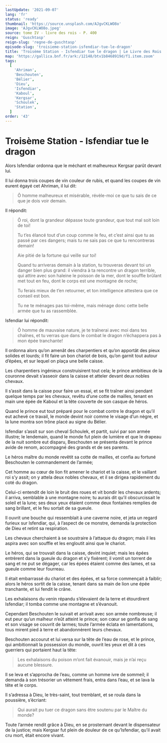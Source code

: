 ```yaml
---
lastUpdate: '2021-09-07'
lang: 'fr'
status: 'ready'
thumbnail: 'https://source.unsplash.com/AJgvCKLWO8o'
image: 'AJgvCKLWO8o.jpeg'
source: tome IV - livre des rois - P. 400
reign: 'Guschtasp'
reign-slug: 'regne-de-guschtasp'
episode-slug: 'troisieme-station-isfendiar-tue-le-dragon'
title: 'Troisème Station - Isfendiar tue le dragon | Le Livre des Rois | Shâhnâmeh'
map: 'https://gallica.bnf.fr/ark:/12148/btv1b8468919d/f1.item.zoom'
tags:
  [
    'Ahriman',
    'Beschouten',
    'Bélier',
    'Dieu',
    'Isfendiar',
    'Kaboul',
    'Kergsar',
    'Schoulek',
    'Station',
  ]
order: '43'
---
```


<!-- LTeX: language=fr -->

# Troisème Station - Isfendiar tue le dragon

Alors Isfendiar ordonna que le méchant et malheureux Kergsar parût devant lui.

Il lui donna trois coupes de vin couleur de rubis, et quand les coupes de vin eurent égayé cet Ahriman, il lui dit:

> Ô homme malheureux et misérable, révèle-moi ce que tu sais de ce que je dois voir demain.

Il répondit:

> Ô roi, dont la grandeur dépasse toute grandeur, que tout mal soit loin de toi!
>
> Tu t’es élancé tout d’un coup comme le feu, et c’est ainsi que tu as passé par ces dangers; mais tu ne sais pas ce que tu rencontreras demain!
>
> Aie pitié de la fortune qui veille sur toi!
>
> Quand tu arriveras demain à la station, tu trouveras devant toi un danger bien plus grand: il viendra à ta rencontre un dragon terrible, qui attire avec son haleine le poisson de la mer, dont le souffle brûlant met tout en feu, dont le corps est une montagne de roche;
>
> Tu ferais mieux de t’en retourner, et ton intelligence attestera que ce conseil est bon.
>
> Tu ne te ménages pas toi-même, mais ménage donc cette belle armée que tu as rassemblée.

Isfendiar lui répondit:

> Ô homme de mauvaise nature, je te traînerai avec moi dans tes chaînes, et tu verras que dans le combat le dragon n’échappera pas à mon épée tranchante!

Il ordonna alors qu’on amenât des charpentiers et qu’on apportât des pieux solides et lourds; il fit faire un bon chariot de bois, qu’on garnit tout autour d’épées, et sur lequel on plaça une belle caisse.

Les charpentiers ingénieux construisirent tout cela; le prince ambitieux de la couronne devait s’asseoir dans la caisse et atteler devant deux nobles chevaux.

Il s’assit dans la caisse pour faire un essai, et se fit traîner ainsi pendant quelque temps par les chevaux, revêtu d’une cotte de mailles, tenant en main une épée de Kaboul et la tête couverte de son casque de héros.

Quand le prince eut tout préparé pour le combat contre le dragon et qu’il eut achevé ce travail, le monde devint noir comme le visage d’un nègre, et la lune montra son trône placé au signe du Bélier.

Isfendiar s’assit sur son cheval Schoulek, et partit, suivi par son armée illustre; le lendemain, quand le monde fut plein de lumière et que le drapeau de la nuit sombre eut disparu, Beschouten se présenta devant le prince avide de renom, accompagné des grands et de ses parents.

Le héros maître du monde revêtit sa cotte de mailles, et confia au fortuné Beschouten le commandement de l’armée;

Cet homme au cœur de lion fit amener le chariot et la caisse, et le vaillant roi s’y assit; on y attela deux nobles chevaux, et il se dirigea rapidement du coté du dragon.

Celui-ci entendit de loin le bruit des roues et vit bondir les chevaux ardents; il arriva, semblable à une montagne noire; tu aurais dit qu’il obscurcissait le soleil et la lune; ses deux yeux étaient comme deux fontaines remplies de sang brillant, et le feu sortait de sa gueule.

Il ouvrit une bouche qui ressemblait à une caverne noire, et jeta un regard furieux sur Isfendiar, qui, à l’aspect de ce monstre, demanda la protection de Dieu et retint sa respiration.

Les chevaux cherchaient à se soustraire à l’attaque du dragon; mais il les aspira avec son souffle et les engloutit ainsi que le chariot.

Le héros, qui se trouvait dans la caisse, devint inquiet; mais les épées entrèrent dans la gueule du dragon et s’y fixèrent; il vomit un torrent de sang et ne put se dégager, car les épées étaient comme des lames, et sa gueule comme leur fourreau.

Il était embarrassé du chariot et des épées, et sa force commençait à faiblir; alors le héros sortit de la caisse, tenant dans sa main de lion une épée tranchante, et lui fendit le crâne.

Les exhalaisons du venin répandu s’élevaient de la terre et étourdirent Isfendiar; il tomba comme une montagne et s’évanouit.

Cependant Beschouten le suivait et arrivait avec son armée nombreuse; il eut peur qu’un malheur n’eût atteint le prince; son cœur se gonfla de sang et son visage se couvrit de larmes; toute l’armée éclata en lamentations, tous mirent pied à terre et abandonnèrent leurs chevaux.

Beschouten accourut et lui versa sur la tête de l’eau de rose, et le prince, qui ambitionnait la possession du monde, ouvrit les yeux et dit à ces guerriers qui portaient haut la tête:

> Les exhalaisons du poison m’ont fait évanouir, mais je n’ai reçu aucune blessure.

Il se leva et s’approcha de l’eau, comme un homme ivre de sommeil; il demanda à son trésorier un vêtement frais, entra dans l’eau, et se lava la tête et le corps.

Il s’adressa à Dieu, le très-saint, tout tremblant, et se roula dans la poussière, s’écriant:

> Qui aurait pu tuer ce dragon sans être soutenu par le Maître du monde?

Toute l’armée rendit grâce à Dieu, en se prosternant devant le dispensateur de la justice; mais Kergsar fut plein de douleur de ce qu’Isfendiar, qu’il avait cru mort, était encore vivant.
